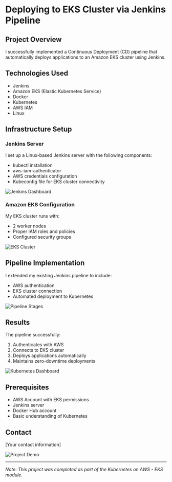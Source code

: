 # Deploying to EKS Cluster via Jenkins Pipeline

## Project Overview
I successfully implemented a Continuous Deployment (CD) pipeline that automatically deploys applications to an Amazon EKS cluster using Jenkins.

## Technologies Used
- Jenkins
- Amazon EKS (Elastic Kubernetes Service)
- Docker
- Kubernetes
- AWS IAM
- Linux

## Infrastructure Setup

### Jenkins Server
I set up a Linux-based Jenkins server with the following components:
- kubectl installation
- aws-iam-authenticator
- AWS credentials configuration  
- Kubeconfig file for EKS cluster connectivity

![Jenkins Dashboard](images/jenkins-dashboard.png)

### Amazon EKS Configuration
My EKS cluster runs with:
- 2 worker nodes
- Proper IAM roles and policies
- Configured security groups

![EKS Cluster](images/eks-cluster.png)

## Pipeline Implementation
I extended my existing Jenkins pipeline to include:
- AWS authentication
- EKS cluster connection
- Automated deployment to Kubernetes

![Pipeline Stages](images/pipeline-stages.png)

## Results
The pipeline successfully:
1. Authenticates with AWS
2. Connects to EKS cluster
3. Deploys applications automatically
4. Maintains zero-downtime deployments

![Kubernetes Dashboard](images/k8s-dashboard.png)

## Prerequisites
- AWS Account with EKS permissions
- Jenkins server
- Docker Hub account
- Basic understanding of Kubernetes

## Contact
[Your contact information]

![Project Demo](images/project-demo.png)

---
*Note: This project was completed as part of the Kubernetes on AWS - EKS module.*